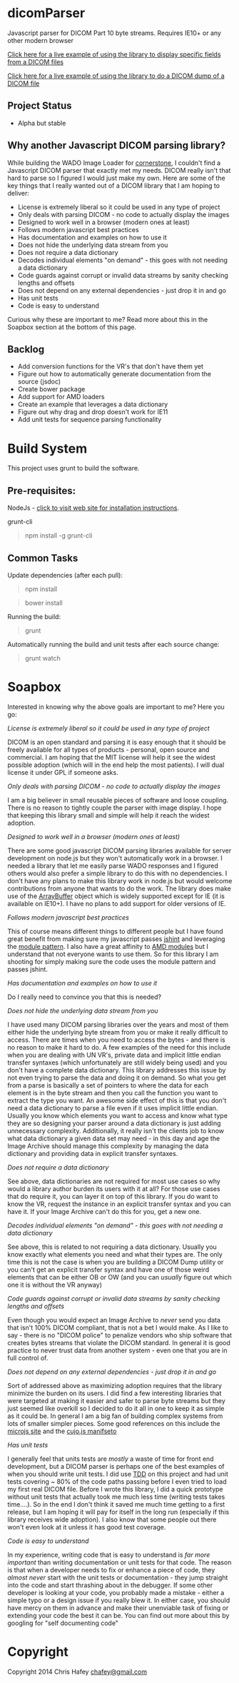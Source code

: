 dicomParser
===========

Javascript parser for DICOM Part 10 byte streams.  Requires IE10+ or any other modern browser

[Click here for a live example of using the library to display specific fields from a DICOM files](https://rawgithub.com/chafey/dicomParser/master/examples/dragAndDropParse/index.html)

[Click here for a live example of using the library to do a DICOM dump of a DICOM file](https://rawgithub.com/chafey/dicomParser/master/examples/dragAndDropDump/index.html)


Project Status
------------
* Alpha but stable

Why another Javascript DICOM parsing library?
------------

While building the WADO Image Loader for [cornerstone](https://github.com/chafey/cornerstone), I couldn't find a Javascript DICOM parser that exactly met
my needs.  DICOM really isn't that hard to parse so I figured I would just make my own.  Here are some of the key things that I
really wanted out of a DICOM library that I am hoping to deliver:

* License is extremely liberal so it could be used in any type of project
* Only deals with parsing DICOM - no code to actually display the images
* Designed to work well in a browser (modern ones at least)
* Follows modern javascript best practices
* Has documentation and examples on how to use it
* Does not hide the underlying data stream from you
* Does not require a data dictionary
* Decodes individual elements "on demand" - this goes with not needing a data dictionary
* Code guards against corrupt or invalid data streams by sanity checking lengths and offsets
* Does not depend on any external dependencies - just drop it in and go
* Has unit tests
* Code is easy to understand

Curious why these are important to me?  Read more about this in the Soapbox section at the bottom of this page.

Backlog
------------

* Add conversion functions for the VR's that don't have them yet
* Figure out how to automatically generate documentation from the source (jsdoc)
* Create bower package
* Add support for AMD loaders
* Create an example that leverages a data dictionary
* Figure out why drag and drop doesn't work for IE11
* Add unit tests for sequence parsing functionality

Build System
============

This project uses grunt to build the software.

Pre-requisites:
---------------

NodeJs - [click to visit web site for installation instructions](http://nodejs.org).

grunt-cli

> npm install -g grunt-cli

Common Tasks
------------

Update dependencies (after each pull):
> npm install

> bower install

Running the build:
> grunt

Automatically running the build and unit tests after each source change:
> grunt watch


Soapbox
============

Interested in knowing why the above goals are important to me?  Here you go:

_License is extremely liberal so it could be used in any type of project_

DICOM is an open standard and parsing it is easy enough that it should be freely available for
all types of products - personal, open source and commercial.  I am hoping that the MIT license
will help it see the widest possible adoption (which will in the end help the most patients).
I will dual license it under GPL if someone asks.

_Only deals with parsing DICOM - no code to actually display the images_

I am a big believer in small reusable pieces of software and loose coupling.  There is no reason to
tightly couple the parser with image display.  I hope that keeping this library small and simple will
help it reach the widest adoption.

_Designed to work well in a browser (modern ones at least)_

There are some good javascript DICOM parsing libraries available for server development on node.js but they
won't automatically work in a browser.  I needed a library that let me easily parse WADO responses and
I figured others would also prefer a simple library to do this with no dependencies.  I don't have any plans
to make this library work in node.js but would welcome contributions from anyone that wants to do the work.
The library does make use of the [ArrayBuffer](https://developer.mozilla.org/en-US/docs/Web/API/ArrayBuffer)
object which is widely supported except for IE (it is available on IE10+).  I have no plans to add support
for older versions of IE.

_Follows modern javascript best practices_

This of course means different things to different people but I have found great benefit from making sure
my javascript passes [jshint](http://www.jshint.com/) and leveraging the
[module pattern](http://www.adequatelygood.com/JavaScript-Module-Pattern-In-Depth.html).  I also have a great affinity to
[AMD modules](http://requirejs.org/docs/whyamd.html) but I understand that not everyone wants to use them.
So for this library I am shooting for simply making sure the code uses the module pattern and passes jshint.

_Has documentation and examples on how to use it_

Do I really need to convince you that this is needed?

_Does not hide the underlying data stream from you_

I have used many DICOM parsing libraries over the years and most of them either hide the underlying byte stream
from you or make it really difficult to access.  There are times when you need to access the bytes  - and there
is no reason to make it hard to do.  A few examples of the need for this include when you are dealing with UN VR's,
private data and implicit little endian transfer syntaxes (which unfortunately are still widely being used)
and you don't have a complete data dictionary.  This library addresses this issue by not even trying to parse
the data and doing it on demand.  So what you get from a parse is basically a set of pointers to where the data
for each element is in the byte stream and then you call the function you want to extract the type you want.  An
awesome side effect of this is that you don't need a data dictionary to parse a file even if it uses implicit
little endian.  Usually you know which elements you want to access and know what type they are so designing your
parser around a data dictionary is just adding unnecessary complexity.  Additionally, it really isn't the clients
job to know what data dictionary a given data set may need - in this day and age the Image Archive should manage this
complexity by managing the data dictionary and providing data in explicit transfer syntaxes.

_Does not require a data dictionary_

See above, data dictionaries are not required for most use cases so why would a library author burden its users
with it at all?  For those use cases that do require it, you can layer it on top of this library.  If you do want
to know the VR, request the instance in an explicit transfer syntax and you can have it.  If your Image Archive
can't do this for you, get a new one.

_Decodes individual elements "on demand" - this goes with not needing a data dictionary_

See above, this is related to not requiring a data dictionary.  Usually you know exactly what elements you need
and what their types are.  The only time this is not the case is when you are building a DICOM Dump utility or
you can't get an explicit transfer syntax and have one of those weird elements that can be either OB or OW (and you
can _usually_ figure out which one it is without the VR anyway)

_Code guards against corrupt or invalid data streams by sanity checking lengths and offsets_

Even though you would expect an Image Archive to _never_ send you data that isn't 100% DICOM compliant,
that is not a bet I would make.  As I like to say - there is no "DICOM police" to penalize vendors
who ship software that creates bytes streams that violate the DICOM standard.  In general it is good
practice to never trust data from another system - even one that you are in full control of.

_Does not depend on any external dependencies - just drop it in and go_

Sort of addressed above as maximizing adoption requires that the library minimize the burden on its users.  I did
find a few interesting libraries that were targeted at making it easier and safer to parse byte streams but
they just seemed like overkill so I decided to do it all in one to keep it as simple as it could be.  In general
I am a big fan of building complex systems from lots of smaller simpler pieces.  Some good
references on this include the [microjs site](http://microjs.com/#) and the
[cujo.js manifseto](http://cujojs.com/manifesto.html)

_Has unit tests_

I generally feel that units tests are _mostly_ a waste of time for front end development, but a DICOM parser
is perhaps one of the best examples of when you should write unit tests.  I did use
[TDD](http://en.wikipedia.org/wiki/Test-driven_development) on this project and had unit tests
covering ~ 80% of the code paths passing before I even tried to load my first real DICOM file.  Before I wrote
this library, I did a quick prototype without unit tests that actually took me much less time
(writing tests takes time....).   So in the end I don't think it saved me much time getting to a first release,
but I am hoping it will pay for itself in the long run (especially if this library receives wide adoption).
I also know that some people out there won't even look at it unless it has good test coverage.

_Code is easy to understand_

In my experience, writing code that is easy to understand is *far more important* than writing documentation or unit
tests for that code.  The reason is that when a developer needs to fix or enhance a piece of code, they _almost never_
start with the unit tests or documentation - they jump straight into the code and start thrashing about in the debugger.
If some other developer is looking at your code, you probably made a mistake - either a simple typo or a design issue if you
really blew it.  In either case, you should have mercy on them in advance and make their unenviable task of fixing
or extending your code the best it can be.  You can find out more about this by googling for "self documenting code"

Copyright
============
Copyright 2014 Chris Hafey [chafey@gmail.com](mailto:chafey@gmail.com)